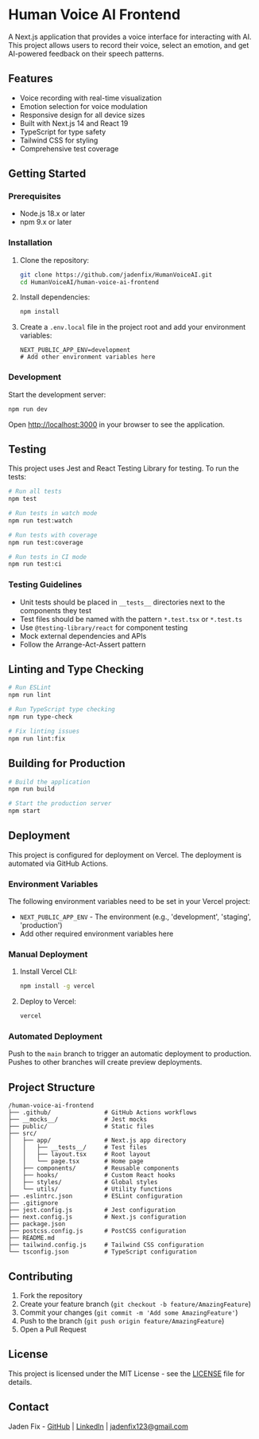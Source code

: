 # Human Voice AI Frontend

A Next.js application that provides a voice interface for interacting with AI. This project allows users to record their voice, select an emotion, and get AI-powered feedback on their speech patterns.

## Features

- Voice recording with real-time visualization
- Emotion selection for voice modulation
- Responsive design for all device sizes
- Built with Next.js 14 and React 19
- TypeScript for type safety
- Tailwind CSS for styling
- Comprehensive test coverage

## Getting Started

### Prerequisites

- Node.js 18.x or later
- npm 9.x or later

### Installation

1. Clone the repository:
   ```bash
   git clone https://github.com/jadenfix/HumanVoiceAI.git
   cd HumanVoiceAI/human-voice-ai-frontend
   ```

2. Install dependencies:
   ```bash
   npm install
   ```

3. Create a `.env.local` file in the project root and add your environment variables:
   ```env
   NEXT_PUBLIC_APP_ENV=development
   # Add other environment variables here
   ```

### Development

Start the development server:

```bash
npm run dev
```

Open [http://localhost:3000](http://localhost:3000) in your browser to see the application.

## Testing

This project uses Jest and React Testing Library for testing. To run the tests:

```bash
# Run all tests
npm test

# Run tests in watch mode
npm run test:watch

# Run tests with coverage
npm run test:coverage

# Run tests in CI mode
npm run test:ci
```

### Testing Guidelines

- Unit tests should be placed in `__tests__` directories next to the components they test
- Test files should be named with the pattern `*.test.tsx` or `*.test.ts`
- Use `@testing-library/react` for component testing
- Mock external dependencies and APIs
- Follow the Arrange-Act-Assert pattern

## Linting and Type Checking

```bash
# Run ESLint
npm run lint

# Run TypeScript type checking
npm run type-check

# Fix linting issues
npm run lint:fix
```

## Building for Production

```bash
# Build the application
npm run build

# Start the production server
npm start
```

## Deployment

This project is configured for deployment on Vercel. The deployment is automated via GitHub Actions.

### Environment Variables

The following environment variables need to be set in your Vercel project:

- `NEXT_PUBLIC_APP_ENV` - The environment (e.g., 'development', 'staging', 'production')
- Add other required environment variables here

### Manual Deployment

1. Install Vercel CLI:
   ```bash
   npm install -g vercel
   ```

2. Deploy to Vercel:
   ```bash
   vercel
   ```

### Automated Deployment

Push to the `main` branch to trigger an automatic deployment to production. Pushes to other branches will create preview deployments.

## Project Structure

```
/human-voice-ai-frontend
├── .github/               # GitHub Actions workflows
├── __mocks__/             # Jest mocks
├── public/                # Static files
├── src/
│   ├── app/               # Next.js app directory
│   │   ├── __tests__/     # Test files
│   │   ├── layout.tsx     # Root layout
│   │   └── page.tsx       # Home page
│   ├── components/        # Reusable components
│   ├── hooks/             # Custom React hooks
│   ├── styles/            # Global styles
│   └── utils/             # Utility functions
├── .eslintrc.json         # ESLint configuration
├── .gitignore
├── jest.config.js         # Jest configuration
├── next.config.js         # Next.js configuration
├── package.json
├── postcss.config.js      # PostCSS configuration
├── README.md
├── tailwind.config.js     # Tailwind CSS configuration
└── tsconfig.json          # TypeScript configuration
```

## Contributing

1. Fork the repository
2. Create your feature branch (`git checkout -b feature/AmazingFeature`)
3. Commit your changes (`git commit -m 'Add some AmazingFeature'`)
4. Push to the branch (`git push origin feature/AmazingFeature`)
5. Open a Pull Request

## License

This project is licensed under the MIT License - see the [LICENSE](LICENSE) file for details.

## Contact

Jaden Fix - [GitHub](https://github.com/jadenfix) | [LinkedIn](https://linkedin.com/in/jadenfix) | jadenfix123@gmail.com
